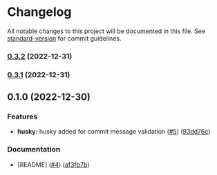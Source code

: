 # Changelog

All notable changes to this project will be documented in this file. See [standard-version](https://github.com/conventional-changelog/standard-version) for commit guidelines.

### [0.3.2](https://github.com/mokkapps/changelog-generator-demo/compare/v0.3.3...v0.3.2) (2022-12-31)

### [0.3.1](https://github.com/mokkapps/changelog-generator-demo/compare/v0.3.0...v0.3.1) (2022-12-31)

## 0.1.0 (2022-12-30)


### Features

* **husky:** husky added for commit message validation ([#5](https://github.com/UnumID/schema-sdk/issues/5)) ([93dd76c](https://github.com/mokkapps/changelog-generator-demo/commits/93dd76cdf2172d87852b94abcc7502e29c3c8065))


### Documentation

* [README] ([#4](https://github.com/UnumID/schema-sdk/issues/4)) ([af3fb7b](https://github.com/mokkapps/changelog-generator-demo/commits/af3fb7b0ef155c92032a7f75388843b801340a30))
